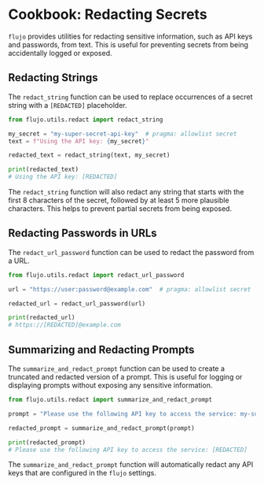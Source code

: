 # Cookbook: Redacting Secrets

`flujo` provides utilities for redacting sensitive information, such as API keys and passwords, from text. This is useful for preventing secrets from being accidentally logged or exposed.

## Redacting Strings

The `redact_string` function can be used to replace occurrences of a secret string with a `[REDACTED]` placeholder.

```python
from flujo.utils.redact import redact_string

my_secret = "my-super-secret-api-key"  # pragma: allowlist secret
text = f"Using the API key: {my_secret}"

redacted_text = redact_string(text, my_secret)

print(redacted_text)
# Using the API key: [REDACTED]
```

The `redact_string` function will also redact any string that starts with the first 8 characters of the secret, followed by at least 5 more plausible characters. This helps to prevent partial secrets from being exposed.

## Redacting Passwords in URLs

The `redact_url_password` function can be used to redact the password from a URL.

```python
from flujo.utils.redact import redact_url_password

url = "https://user:password@example.com"  # pragma: allowlist secret

redacted_url = redact_url_password(url)

print(redacted_url)
# https://[REDACTED]@example.com
```

## Summarizing and Redacting Prompts

The `summarize_and_redact_prompt` function can be used to create a truncated and redacted version of a prompt. This is useful for logging or displaying prompts without exposing any sensitive information.

```python
from flujo.utils.redact import summarize_and_redact_prompt

prompt = "Please use the following API key to access the service: my-super-secret-api-key" # pragma: allowlist secret

redacted_prompt = summarize_and_redact_prompt(prompt)

print(redacted_prompt)
# Please use the following API key to access the service: [REDACTED]
```

The `summarize_and_redact_prompt` function will automatically redact any API keys that are configured in the `flujo` settings.
